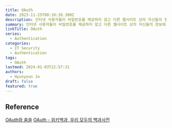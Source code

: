 ```yaml
---
title: OAuth
date: 2023-11-25T00:10:18.380Z
description: 인터넷 사용자들이 비밀번호를 제공하지 않고 다른 웹사이트 상의 자신들의 정보에 대해 웹사이트나 애플리케이션의 접근 권한을 부여할 수 있는 공통적인 수단으로서 사용되는, 접근 위임을 위한 개방형 표준
summary: 인터넷 사용자들이 비밀번호를 제공하지 않고 다른 웹사이트 상의 자신들의 정보에 대해 웹사이트나 애플리케이션의 접근 권한을 부여할 수 있는 공통적인 수단으로서 사용되는, 접근 위임을 위한 개방형 표준
linkTitle: OAuth
series:
  - Authentication
categories:
  - IT Security
  - Authentication
tags:
  - OAuth
lastmod: 2024-01-03T22:57:31
authors:
  - Hyunyoun Jo
draft: false
featured: true
---
```


## Reference

[OAuth와 춤을](https://d2.naver.com/helloworld/24942)
[OAuth - 위키백과, 우리 모두의 백과사전](https://ko.wikipedia.org/wiki/OAuth)
